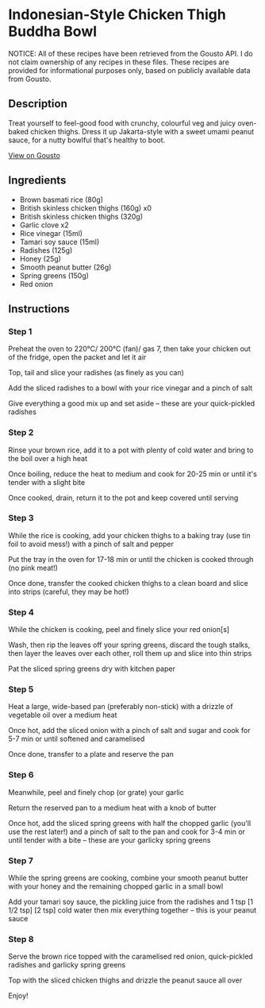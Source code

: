 # Indonesian-Style Chicken Thigh Buddha Bowl

NOTICE: All of these recipes have been retrieved from the Gousto API. I do not claim ownership of any recipes in these files. These recipes are provided for informational purposes only, based on publicly available data from Gousto.

## Description

Treat yourself to feel-good food with crunchy, colourful veg and juicy oven-baked chicken thighs. Dress it up Jakarta-style with a sweet umami peanut sauce, for a nutty bowlful that's healthy to boot.  

[View on Gousto](https://www.gousto.co.uk/recipes/cookbook/indonesian-style-buddha-bowl-with-chicken-and-peanut-sauce)

## Ingredients

- Brown basmati rice (80g)
- British skinless chicken thighs (160g) x0
- British skinless chicken thighs (320g)
- Garlic clove x2
- Rice vinegar (15ml)
- Tamari soy sauce (15ml)
- Radishes (125g)
- Honey (25g)
- Smooth peanut butter (26g)
- Spring greens (150g)
- Red onion

## Instructions


### Step 1

Preheat the oven to 220°C/ 200°C (fan)/ gas 7, then take your chicken out of the fridge, open the packet and let it air

Top, tail and slice your radishes (as finely as you can)

Add the sliced radishes to a bowl with your rice vinegar and a pinch of salt

Give everything a good mix up and set aside – these are your quick-pickled radishes


### Step 2

Rinse your brown rice, add it to a pot with plenty of cold water and bring to the boil over a high heat

Once boiling, reduce the heat to medium and cook for 20-25 min or until it's tender with a slight bite

Once cooked, drain, return it to the pot and keep covered until serving


### Step 3

While the rice is cooking, add your chicken thighs to a baking tray (use tin foil to avoid mess!) with a pinch of salt and pepper

Put the tray in the oven for 17-18 min or until the chicken is cooked through (no pink meat!)

Once done, transfer the cooked chicken thighs to a clean board and slice into strips (careful, they may be hot!)


### Step 4

While the chicken is cooking, peel and finely slice your red onion[s]

Wash, then rip the leaves off your spring greens, discard the tough stalks, then layer the leaves over each other, roll them up and slice into thin strips

Pat the sliced spring greens dry with kitchen paper


### Step 5

Heat a large, wide-based pan (preferably non-stick) with a drizzle of vegetable oil over a medium heat

Once hot, add the sliced onion with a pinch of salt and sugar and cook for 5-7 min or until softened and caramelised

Once done, transfer to a plate and reserve the pan


### Step 6

Meanwhile, peel and finely chop (or grate) your garlic

Return the reserved pan to a medium heat with a knob of butter

Once hot, add the sliced spring greens with half the chopped garlic (you'll use the rest later!) and a pinch of salt to the pan and cook for 3-4 min or until tender with a bite – these are your garlicky spring greens


### Step 7

While the spring greens are cooking, combine your smooth peanut butter with your honey and the remaining chopped garlic in a small bowl

Add your tamari soy sauce, the pickling juice from the radishes and 1 tsp <span class="text-purple">[1 1/2 tsp]</span> <span class="text-danger">[2 tsp]</span> cold water then mix everything together – this is your peanut sauce

### Step 8

Serve the brown rice topped with the caramelised red onion, quick-pickled radishes and garlicky spring greens

Top with the sliced chicken thighs and drizzle the peanut sauce all over

Enjoy!

